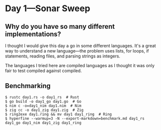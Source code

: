 # Day 1&mdash;Sonar Sweep

## Why do you have so many different implementations?

I thought I would give this day a go in some different languages.  It's a great way to understand a new language&mdash;the problem uses lists, for loops, if statements, reading files, and parsing strings as integers.

The languages I tried here are compiled languages as I thought it was only fair to test compiled against compiled.

## Benchmarking

```console
$ rustc day1.rs -o day1_rs  # Rust
$ go build -o day1_go day1.go  # Go
$ nim c -o=day1_nim day1.nim  # Nim
$ zig cc -o day1_zig day1.zig  # Zig
$ ring2exe day1.ring && mv day1 day1_ring  # Ring
$ hyperfine --warmup=3 -N --export-markdown=benchmark.md day1_rs day1_go day1_nim day1_zig day1_ring
```